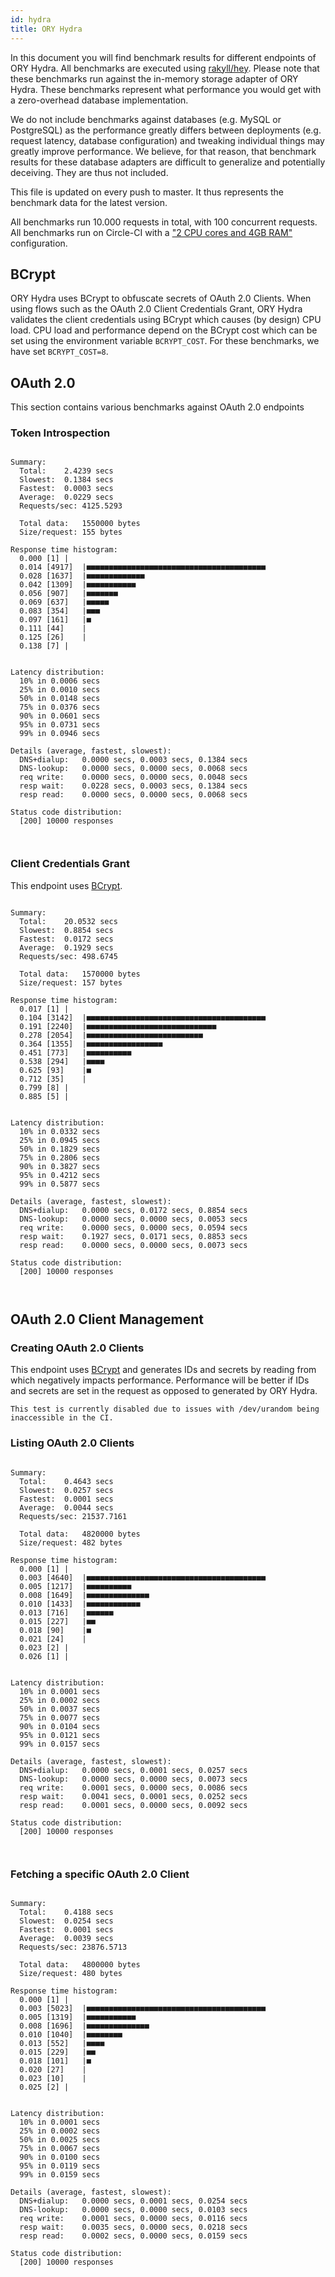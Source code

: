 ```yaml
---
id: hydra
title: ORY Hydra
---
```


In this document you will find benchmark results for different endpoints of ORY Hydra. All benchmarks are executed
using [rakyll/hey](https://github.com/rakyll/hey). Please note that these benchmarks run against the in-memory storage
adapter of ORY Hydra. These benchmarks represent what performance you would get with a zero-overhead database implementation.

We do not include benchmarks against databases (e.g. MySQL or PostgreSQL) as the performance greatly differs between
deployments (e.g. request latency, database configuration) and tweaking individual things may greatly improve performance.
We believe, for that reason, that benchmark results for these database adapters are difficult to generalize and potentially
deceiving. They are thus not included.

This file is updated on every push to master. It thus represents the benchmark data for the latest version.

All benchmarks run 10.000 requests in total, with 100 concurrent requests. All benchmarks run on Circle-CI with a
["2 CPU cores and 4GB RAM"](https://support.circleci.com/hc/en-us/articles/360000489307-Why-do-my-tests-take-longer-to-run-on-CircleCI-than-locally-)
configuration.

## BCrypt

ORY Hydra uses BCrypt to obfuscate secrets of OAuth 2.0 Clients. When using flows such as the OAuth 2.0 Client Credentials
Grant, ORY Hydra validates the client credentials using BCrypt which causes (by design) CPU load. CPU load and performance
depend on the BCrypt cost which can be set using the environment variable `BCRYPT_COST`. For these benchmarks,
we have set `BCRYPT_COST=8`.

## OAuth 2.0

This section contains various benchmarks against OAuth 2.0 endpoints

### Token Introspection

```

Summary:
  Total:	2.4239 secs
  Slowest:	0.1384 secs
  Fastest:	0.0003 secs
  Average:	0.0229 secs
  Requests/sec:	4125.5293
  
  Total data:	1550000 bytes
  Size/request:	155 bytes

Response time histogram:
  0.000 [1]	|
  0.014 [4917]	|■■■■■■■■■■■■■■■■■■■■■■■■■■■■■■■■■■■■■■■■
  0.028 [1637]	|■■■■■■■■■■■■■
  0.042 [1309]	|■■■■■■■■■■■
  0.056 [907]	|■■■■■■■
  0.069 [637]	|■■■■■
  0.083 [354]	|■■■
  0.097 [161]	|■
  0.111 [44]	|
  0.125 [26]	|
  0.138 [7]	|


Latency distribution:
  10% in 0.0006 secs
  25% in 0.0010 secs
  50% in 0.0148 secs
  75% in 0.0376 secs
  90% in 0.0601 secs
  95% in 0.0731 secs
  99% in 0.0946 secs

Details (average, fastest, slowest):
  DNS+dialup:	0.0000 secs, 0.0003 secs, 0.1384 secs
  DNS-lookup:	0.0000 secs, 0.0000 secs, 0.0068 secs
  req write:	0.0000 secs, 0.0000 secs, 0.0048 secs
  resp wait:	0.0228 secs, 0.0003 secs, 0.1384 secs
  resp read:	0.0000 secs, 0.0000 secs, 0.0068 secs

Status code distribution:
  [200]	10000 responses



```

### Client Credentials Grant

This endpoint uses [BCrypt](#bcrypt).

```

Summary:
  Total:	20.0532 secs
  Slowest:	0.8854 secs
  Fastest:	0.0172 secs
  Average:	0.1929 secs
  Requests/sec:	498.6745
  
  Total data:	1570000 bytes
  Size/request:	157 bytes

Response time histogram:
  0.017 [1]	|
  0.104 [3142]	|■■■■■■■■■■■■■■■■■■■■■■■■■■■■■■■■■■■■■■■■
  0.191 [2240]	|■■■■■■■■■■■■■■■■■■■■■■■■■■■■■
  0.278 [2054]	|■■■■■■■■■■■■■■■■■■■■■■■■■■
  0.364 [1355]	|■■■■■■■■■■■■■■■■■
  0.451 [773]	|■■■■■■■■■■
  0.538 [294]	|■■■■
  0.625 [93]	|■
  0.712 [35]	|
  0.799 [8]	|
  0.885 [5]	|


Latency distribution:
  10% in 0.0332 secs
  25% in 0.0945 secs
  50% in 0.1829 secs
  75% in 0.2806 secs
  90% in 0.3827 secs
  95% in 0.4212 secs
  99% in 0.5877 secs

Details (average, fastest, slowest):
  DNS+dialup:	0.0000 secs, 0.0172 secs, 0.8854 secs
  DNS-lookup:	0.0000 secs, 0.0000 secs, 0.0053 secs
  req write:	0.0000 secs, 0.0000 secs, 0.0594 secs
  resp wait:	0.1927 secs, 0.0171 secs, 0.8853 secs
  resp read:	0.0000 secs, 0.0000 secs, 0.0073 secs

Status code distribution:
  [200]	10000 responses



```

## OAuth 2.0 Client Management

### Creating OAuth 2.0 Clients

This endpoint uses [BCrypt](#bcrypt) and generates IDs and secrets by reading from  which negatively impacts
performance. Performance will be better if IDs and secrets are set in the request as opposed to generated by ORY Hydra.

```
This test is currently disabled due to issues with /dev/urandom being inaccessible in the CI.
```

### Listing OAuth 2.0 Clients

```

Summary:
  Total:	0.4643 secs
  Slowest:	0.0257 secs
  Fastest:	0.0001 secs
  Average:	0.0044 secs
  Requests/sec:	21537.7161
  
  Total data:	4820000 bytes
  Size/request:	482 bytes

Response time histogram:
  0.000 [1]	|
  0.003 [4640]	|■■■■■■■■■■■■■■■■■■■■■■■■■■■■■■■■■■■■■■■■
  0.005 [1217]	|■■■■■■■■■■
  0.008 [1649]	|■■■■■■■■■■■■■■
  0.010 [1433]	|■■■■■■■■■■■■
  0.013 [716]	|■■■■■■
  0.015 [227]	|■■
  0.018 [90]	|■
  0.021 [24]	|
  0.023 [2]	|
  0.026 [1]	|


Latency distribution:
  10% in 0.0001 secs
  25% in 0.0002 secs
  50% in 0.0037 secs
  75% in 0.0077 secs
  90% in 0.0104 secs
  95% in 0.0121 secs
  99% in 0.0157 secs

Details (average, fastest, slowest):
  DNS+dialup:	0.0000 secs, 0.0001 secs, 0.0257 secs
  DNS-lookup:	0.0000 secs, 0.0000 secs, 0.0073 secs
  req write:	0.0001 secs, 0.0000 secs, 0.0086 secs
  resp wait:	0.0041 secs, 0.0001 secs, 0.0252 secs
  resp read:	0.0001 secs, 0.0000 secs, 0.0092 secs

Status code distribution:
  [200]	10000 responses



```

### Fetching a specific OAuth 2.0 Client

```

Summary:
  Total:	0.4188 secs
  Slowest:	0.0254 secs
  Fastest:	0.0001 secs
  Average:	0.0039 secs
  Requests/sec:	23876.5713
  
  Total data:	4800000 bytes
  Size/request:	480 bytes

Response time histogram:
  0.000 [1]	|
  0.003 [5023]	|■■■■■■■■■■■■■■■■■■■■■■■■■■■■■■■■■■■■■■■■
  0.005 [1319]	|■■■■■■■■■■■
  0.008 [1696]	|■■■■■■■■■■■■■■
  0.010 [1040]	|■■■■■■■■
  0.013 [552]	|■■■■
  0.015 [229]	|■■
  0.018 [101]	|■
  0.020 [27]	|
  0.023 [10]	|
  0.025 [2]	|


Latency distribution:
  10% in 0.0001 secs
  25% in 0.0002 secs
  50% in 0.0025 secs
  75% in 0.0067 secs
  90% in 0.0100 secs
  95% in 0.0119 secs
  99% in 0.0159 secs

Details (average, fastest, slowest):
  DNS+dialup:	0.0000 secs, 0.0001 secs, 0.0254 secs
  DNS-lookup:	0.0000 secs, 0.0000 secs, 0.0103 secs
  req write:	0.0001 secs, 0.0000 secs, 0.0116 secs
  resp wait:	0.0035 secs, 0.0000 secs, 0.0218 secs
  resp read:	0.0002 secs, 0.0000 secs, 0.0159 secs

Status code distribution:
  [200]	10000 responses



```
